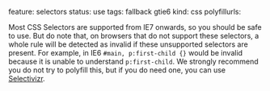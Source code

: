 feature: selectors
status: use
tags: fallback gtie6
kind: css
polyfillurls:

Most CSS Selectors are supported from IE7 onwards, so you should be safe to use. But do note that, on browsers that do not support these selectors, a whole rule will be detected as invalid if these unsupported selectors are present. For example, in IE6 `#main, p:first-child {}` would be invalid because it is unable to understand `p:first-child`. We strongly recommend you do not try to polyfill this, but if you do need one, you can use [Selectivizr](http://selectivizr.com/).
